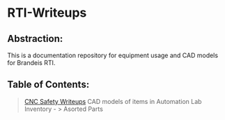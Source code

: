 # RTI-Writeups

## Abstraction:

This is a documentation repository for equipment usage and CAD models for Brandeis RTI.

## Table of Contents:
> [CNC Safety Writeups](CNC-Writeups)
> CAD models of items in Automation Lab Inventory - > Asorted Parts
